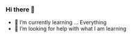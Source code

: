 ### Hi there 👋
- 🌱 I’m currently learning ... Everything
- 🤔 I’m looking for help with what I am learning
<!--
**PJLUDVIGSEN/PJLUDVIGSEN** is a ✨ _special_ ✨ repository because its `README.md` (this file) appears on your GitHub profile.


- 🌱 I’m currently learning ... Everything
- 🤔 I’m looking for help with what I am learning
-->
